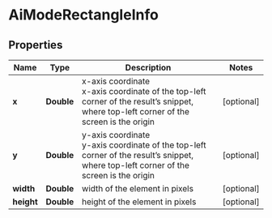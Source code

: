 # AiModeRectangleInfo


## Properties

| Name | Type | Description | Notes |
|------------ | ------------- | ------------- | -------------|
**x** | **Double** | x-axis coordinate<br>x-axis coordinate of the top-left corner of the result’s snippet, where top-left corner of the screen is the origin |[optional]|
**y** | **Double** | y-axis coordinate<br>y-axis coordinate of the top-left corner of the result’s snippet, where top-left corner of the screen is the origin |[optional]|
**width** | **Double** | width of the element in pixels |[optional]|
**height** | **Double** | height of the element in pixels |[optional]|